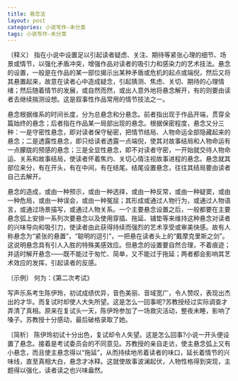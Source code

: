 ```yaml
---
title: 悬念法
layout: post
categories: 小说写作-未分类
tags: 小说写作-未分类
---
```


〔释义〕 指在小说中设置足以引起读者疑虑、关注、期待等紧张心理的细节、场景或情节，以强化矛盾冲突，增强作品对读者的吸引力和感染力的艺术技法。悬念的设置，一般是在作品的某一部位揭示出某种矛盾或危机的起点或端倪，然后又将其悬置起来，故意在读者心中造成疑念，引起猜测、焦虑、关切、期待的心理情绪；然后随着情节的发展，或自然而然，或出人意外地将悬念解开，有的则要由读者去继续揣测设想。这是叙事性作品常用的情节技法之一。

悬念根据维系的时间长度，分为总悬念和分悬念。前者指出现于作品开端，贯穿全篇始终的悬念；后者指在作品某一局部出现的悬念。根据保密程度，悬念又分三种：一是守密性悬念，即对读者保守秘密，把情节结局、人物命运全部隐藏起来的悬念；二是透露性悬念，即只给读者透露一点端倪，使其对故事结局和人物命运有一点朦胧的预感的悬念；三是全显性悬念，即不对读者守密，一开始就交待人物命运、关系和故事结局，使读者怀着焦灼、关切心情注视故事进程的悬念。悬念就其部位来分，有在开头，有在中间，有在结尾。结尾设置悬念，往往其结局要由读者自己去解开。

悬念的造成，或由一种预示，或由一种选择，或由一种反常，或由一种疑窦，或由一种危局，或由一种误会，或由一种冤屈；其形成或通过人物行为，或通过人物语言，或通过场景描写，或通过人物关系。一个主要悬念设置之后，一般都要在主要悬念弧上安排一系列次要悬念以及使用穿插、拖延、铺垫等来维持这种悬念对读者的兴味导向和吸引力，使读者由此获得持续而强烈的艺术享受或审美快感。故有人称悬念为“紧张的悬置”，“聪明的逗引”，一把悬在读者头上的“戴摩克里斯之剑”。这说明悬念具有引人入胜的特殊美感效应。但悬念的设置要自然合理，不着痕迹；并适时解开悬念——既不能过于匆忙、简单，又不能过于拖延；两者都会影响其艺术效应的发挥，引起读者的反感。

〔示例〕 何为：《第二次考试》

写声乐系考生陈伊玲，初试成绩优异，音色美丽、音域宽广，令人赞叹，表现出杰出的才华。而复试时却使人大失所望。这是怎么一回事呢?苏教授经过实际调查才弄清了真相。原来在复试头一天，陈伊玲参加了一场救灾活动，整夜未睡，影响了嗓子。苏教授十分感动，最后破格录取了她。

〔简析〕 陈伊玲初试十分出色，复试却令人失望。这是怎么回事?小说一开头便设置了悬念。接着是考试委员会的不同意见。苏教授的亲自走访，使主悬念弧上又有小悬念，而且使主悬念得以“拖延”，从而持续地吊着读者的味口，延长着情节的兴味线，直至真相大白，悬念才冰释。这就使故事波澜起伏，人物性格得到突现，主题得以强化，读者读之也兴味盎然。 